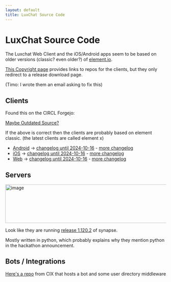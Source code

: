 ```yaml
---
layout: default
title: LuxChat Source Code
---
```


# LuxChat Source Code

The Luxchat Web Client and the iOS/Android apps seem to be based on older versions (classic? even older?) of [element.io](https://element.io/app).

[This Copyright page](https://www.luxchat.lu/app-copyright/) provides links to repos for the clients, but they only redirect to a release download page.

(Timo: I wrote them an email asking to fix this)

## Clients

Found this on the CIRCL Forgejo:

[Maybe Outdated Source?](https://helga.circl.lu/luxchat-agpl-source)

If the above is correct then the clients are probably based on element classic. (the latest clients are called element x)

- [Android](https://github.com/element-hq/element-ios) -> [changelog until 2024-10-16](https://helga.circl.lu/luxchat-agpl-source/luxchat-ios/src/branch/master/element-ios/ChangelogLuxchat.md) - [more changelog](https://helga.circl.lu/luxchat-agpl-source/luxchat-ios/src/branch/master/element-ios/CHANGES.md)
- [iOS](https://github.com/element-hq/element-android) -> [changelog until 2024-10-16](https://helga.circl.lu/luxchat-agpl-source/luxchat-android/src/branch/master/element-android/ChangelogLuxchat.md) - [more changelog](https://helga.circl.lu/luxchat-agpl-source/luxchat-android/src/branch/master/element-android/CHANGES.md)
- [Web](https://github.com/element-hq/element-web) -> [changelog until 2024-10-16](https://helga.circl.lu/luxchat-agpl-source/luxchat-web/src/branch/master/element-web/ChangelogLuxchat.md) - [more changelog](https://helga.circl.lu/luxchat-agpl-source/luxchat-web/src/branch/master/element-web/CHANGELOG.md)




## Servers

<img width="745" height="121" alt="image" src="https://github.com/user-attachments/assets/034dad28-c27c-4f40-99b0-6883cbe11f47" />

Look like they are running [release 1.120.2](https://github.com/element-hq/synapse/releases/tag/v1.120.2) of synapse.

Mostly written in python, which probably explains why they mention python in the hackathon announcement.

## Bots / Integrations

[Here's a repo](https://framagit.org/users/lxcode/projects) from CIX that hosts a bot and some user directory middleware
